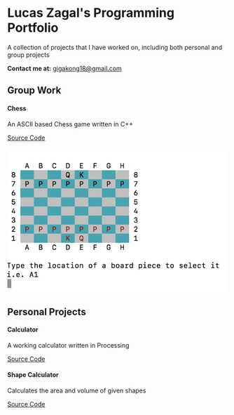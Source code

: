 # Lucas Zagal's Programming Portfolio

A collection of projects that I have worked on, including both personal and group projects

**Contact me at:** gigakong18@gmail.com

## Group Work
#### Chess

An ASCII based Chess game written in C++

[Source Code](https://github.com/Arcane-Panda/Chess/blob/master/source/main/chessMain.cpp) 

![Chess App](https://github.com/Arcane-Panda/programmingPortfolio/blob/master/realGUI.png)

## Personal Projects

#### Calculator

A working calculator written in Processing

[Source Code](https://github.com/Arcane-Panda/calculator)

#### Shape Calculator

Calculates the area and volume of given shapes

[Source Code](https://github.com/Arcane-Panda/Shape-Calculator)
